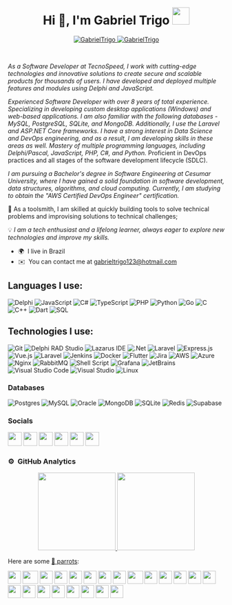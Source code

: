 <h1 align="center">Hi 👋, I'm Gabriel Trigo <img height="40" src="https://emoji.gg/assets/emoji/7333-parrotdance.gif"></h1>

<p align="center">
	<a href="https://github.com/GabrielTrigo">
		<img src="https://komarev.com/ghpvc/?username=GabrielTrigo&label=Profile%20views&color=0e75b6&style=flat" alt="GabrielTrigo" />
	</a>
	<a href="https://github.com/GabrielTrigo">
		<img src="https://img.shields.io/github/followers/GabrielTrigo?label=Followers" alt="GabrielTrigo" />
	</a>
</p>
<br/>

*As a Software Developer at TecnoSpeed, I work with cutting-edge technologies and innovative solutions to create secure and scalable products for thousands of users. I have developed and deployed multiple features and modules using Delphi and JavaScript.*

*Experienced Software Developer with over 8 years of total experience. Specializing in developing custom desktop applications (Windows) and web-based applications. I am also familiar with the following databases - MySQL, PostgreSQL, SQLite, and MongoDB. Additionally, I use the Laravel and ASP.NET Core frameworks. I have a strong interest in Data Science and DevOps engineering, and as a result, I am developing skills in these areas as well. Mastery of multiple programming languages, including Delphi/Pascal, JavaScript, PHP, C#, and Python.* Proficient in DevOps practices and all stages of the software development lifecycle (SDLC).

*I am pursuing a Bachelor's degree in Software Engineering at Cesumar University, where I have gained a solid foundation in software development, data structures, algorithms, and cloud computing. Currently, I am studying to obtain the "AWS Certified DevOps Engineer" certification.*

🚀 As a toolsmith, I am skilled at quickly building tools to solve technical problems and improvising solutions to technical challenges;

💡 *I am a tech enthusiast and a lifelong learner, always eager to explore new technologies and improve my skills.*


* 🌍  I live in Brazil
* ✉️  You can contact me at [gabrieltrigo123@hotmail.com](mailto:gabrieltrigo123@hotmail.com)

## Languages I use:
![Delphi](https://img.shields.io/badge/Delphi-000000?style=for-the-badge&logo=delphi&logoColor=white)
![JavaScript](https://img.shields.io/badge/javascript-000000.svg?style=for-the-badge&logo=javascript&logoColor=white)
![C#](https://img.shields.io/badge/c%23-000000.svg?style=for-the-badge&logo=csharp&logoColor=white)
![TypeScript](https://img.shields.io/badge/typescript-000000.svg?style=for-the-badge&logo=typescript&logoColor=white)
![PHP](https://img.shields.io/badge/php-000000.svg?style=for-the-badge&logo=php&logoColor=white)
![Python](https://img.shields.io/badge/python-000000?style=for-the-badge&logo=python&logoColor=white)
![Go](https://img.shields.io/badge/go-000000.svg?style=for-the-badge&logo=go&logoColor=white)
![C](https://img.shields.io/badge/c-000000.svg?style=for-the-badge&logo=c&logoColor=white)
![C++](https://img.shields.io/badge/c++-000000.svg?style=for-the-badge&logo=c%2B%2B&logoColor=white)
![Dart](https://img.shields.io/badge/dart-000000.svg?style=for-the-badge&logo=dart&logoColor=white)
![SQL](https://img.shields.io/badge/-SQL-000000?style=for-the-badge&logo=MySQL&logoColor=white)

## Technologies I use:
![Git](https://img.shields.io/badge/-Git-000000?style=for-the-badge&logo=git&logoColor=white)
![Delphi RAD Studio](https://img.shields.io/badge/Delphi_RAD_Studio-000000?style=for-the-badge&logo=delphi&logoColor=white)
![Lazarus IDE](https://img.shields.io/badge/-Lazarus-000000?style=for-the-badge&logo=Lazarus&logoColor=white)
![.Net](https://img.shields.io/badge/.NET-000000?style=for-the-badge&logo=.net&logoColor=white)
![Laravel](https://img.shields.io/badge/laravel-000000.svg?style=for-the-badge&logo=laravel&logoColor=white)
![Express.js](https://img.shields.io/badge/express.js-000000.svg?style=for-the-badge&logo=express&logoColor=white)
![Vue.js](https://img.shields.io/badge/vuejs-000000.svg?style=for-the-badge&logo=vuedotjs&logoColor=white)
![Laravel](https://img.shields.io/badge/laravel-000000.svg?style=for-the-badge&logo=laravel&logoColor=white)
![Jenkins](https://img.shields.io/badge/jenkins-000000.svg?style=for-the-badge&logo=jenkins&logoColor=white)
![Docker](https://img.shields.io/badge/docker-000000.svg?style=for-the-badge&logo=docker&logoColor=white)
![Flutter](https://img.shields.io/badge/Flutter-000000.svg?style=for-the-badge&logo=Flutter&logoColor=white)
![Jira](https://img.shields.io/badge/jira-000000.svg?style=for-the-badge&logo=jira&logoColor=white)
![AWS](https://img.shields.io/badge/AWS-000000.svg?style=for-the-badge&logo=amazon-aws&logoColor=white)
![Azure](https://img.shields.io/badge/azure-000000.svg?style=for-the-badge&logo=microsoftazure&logoColor=white)
![Nginx](https://img.shields.io/badge/nginx-000000.svg?style=for-the-badge&logo=nginx&logoColor=white)
![RabbitMQ](https://img.shields.io/badge/Rabbitmq-000000?style=for-the-badge&logo=rabbitmq&logoColor=white)
![Shell Script](https://img.shields.io/badge/shell_script-000000.svg?style=for-the-badge&logo=gnu-bash&logoColor=white)
![Grafana](https://img.shields.io/badge/grafana-000000.svg?style=for-the-badge&logo=grafana&logoColor=white)
![JetBrains](https://img.shields.io/badge/-JetBrains-000000?style=for-the-badge&logo=JetBrains)
![Visual Studio Code](https://img.shields.io/badge/Visual%20Studio%20Code-000000.svg?style=for-the-badge&logo=visual-studio-code&logoColor=white)
![Visual Studio](https://img.shields.io/badge/Visual%20Studio-000000.svg?style=for-the-badge&logo=visual-studio&logoColor=white)
![Linux](https://img.shields.io/badge/Linux-000000?style=for-the-badge&logo=linux&logoColor=white)

### Databases
![Postgres](https://img.shields.io/badge/postgres-000000.svg?style=for-the-badge&logo=postgresql&logoColor=white)
![MySQL](https://img.shields.io/badge/mysql-000000.svg?style=for-the-badge&logo=mysql&logoColor=white)
![Oracle](https://img.shields.io/badge/Oracle-000000?style=for-the-badge&logo=oracle&logoColor=white)
![MongoDB](https://img.shields.io/badge/MongoDB-000000.svg?style=for-the-badge&logo=mongodb&logoColor=white)
![SQLite](https://img.shields.io/badge/sqlite-000000.svg?style=for-the-badge&logo=sqlite&logoColor=white)
![Redis](https://img.shields.io/badge/redis-000000.svg?style=for-the-badge&logo=redis&logoColor=white)
![Supabase](https://img.shields.io/badge/Supabase-000000?style=for-the-badge&logo=supabase&logoColor=white)

### Socials

<p align="left"> <a href="https://discord.com/users/gab.trigo#5952" target="_blank" rel="noreferrer"><img src="https://raw.githubusercontent.com/danielcranney/readme-generator/main/public/icons/socials/discord.svg" width="32" height="32" /></a> <a href="https://www.facebook.com/gabriel.trigo5454" target="_blank" rel="noreferrer"><img src="https://raw.githubusercontent.com/danielcranney/readme-generator/main/public/icons/socials/facebook.svg" width="32" height="32" /></a> <a href="https://www.github.com/GabrielTrigo" target="_blank" rel="noreferrer"><img src="https://raw.githubusercontent.com/danielcranney/readme-generator/main/public/icons/socials/github.svg" width="32" height="32" /></a> <a href="http://www.instagram.com/gatrigo" target="_blank" rel="noreferrer"><img src="https://raw.githubusercontent.com/danielcranney/readme-generator/main/public/icons/socials/instagram.svg" width="32" height="32" /></a> <a href="https://www.linkedin.com/in/gabriel-trigo-982968161" target="_blank" rel="noreferrer"><img src="https://raw.githubusercontent.com/danielcranney/readme-generator/main/public/icons/socials/linkedin.svg" width="32" height="32" /></a> <a href="https://www.youtube.com/c/GabrielTrigo" target="_blank" rel="noreferrer"><img src="https://raw.githubusercontent.com/danielcranney/readme-generator/main/public/icons/socials/youtube.svg" width="32" height="32" /></a></p>

### ⚙️ &nbsp;GitHub Analytics

<p align="center">
<a href="https://github.com/GabrielTrigo">
  <img height="180em" src="https://github-readme-stats-eight-theta.vercel.app/api?username=GabrielTrigo&show_icons=true&theme=algolia&include_all_commits=true&count_private=true"/>
  <img height="180em" src="https://github-readme-stats-eight-theta.vercel.app/api/top-langs/?username=GabrielTrigo&layout=compact&langs_count=8&theme=algolia&include_all_commits=true&count_private=true"/>
</a>
</p>

Here are some [🦜 parrots](https://cultofthepartyparrot.com):

<div>
    <img src="https://cultofthepartyparrot.com/parrots/hd/githubparrot.gif" width="30" height="30"/>    
    <img src="https://cultofthepartyparrot.com/parrots/asyncparrot.gif" width="36" height="30"/>    
    <img src="https://cultofthepartyparrot.com/parrots/hd/60fpsparrot.gif" width="30" height="30"/>
    <img src="https://cultofthepartyparrot.com/parrots/hd/jumpingparrot.gif" width="30" height="30"/>
    <img src="https://cultofthepartyparrot.com/parrots/hd/opensourceparrot.gif" width="30" height="30"/>
    <img src="https://cultofthepartyparrot.com/parrots/hd/dealwithitnowparrot.gif" width="30" height="30"/>
    <img src="https://cultofthepartyparrot.com/parrots/hd/hypnoparrotlight.gif" width="30" height="30"/>
    <img src="https://cultofthepartyparrot.com/parrots/databaseparrot.gif" width="30" height="30"/>
    <img src="https://cultofthepartyparrot.com/parrots/fixparrot.gif" width="36" height="30"/>
    <img src="https://cultofthepartyparrot.com/parrots/hd/laptop_parrot.gif" width="30" height="30"/>
    <img src="https://cultofthepartyparrot.com/parrots/hd/spinningparrot.gif" width="30" height="30"/>
    <img src="https://cultofthepartyparrot.com/parrots/hd/levitationparrot.gif" width="30" height="30"/>
    <img src="https://cultofthepartyparrot.com/parrots/hd/meldparrot.gif" width="30" height="30"/>
    <img src="https://cultofthepartyparrot.com/parrots/slomoparrot.gif" width="30" height="30"/>
    <img src="https://cultofthepartyparrot.com/parrots/hd/moonwalkingparrot.gif" width="30" height="30"/>
    <img src="https://cultofthepartyparrot.com/parrots/hd/stableparrot.gif" width="30" height="30"/>
    <img src="https://cultofthepartyparrot.com/parrots/hd/scienceparrot.gif" width="30" height="30"/>
    <img src="https://cultofthepartyparrot.com/parrots/hd/pirateparrot.gif" width="30" height="30"/>
    <img src="https://cultofthepartyparrot.com/parrots/hd/footballparrot.gif" width="30" height="30"/>
    <img src="https://cultofthepartyparrot.com/parrots/hd/illuminatiparrot.gif" width="30" height="30"/>
    <img src="https://cultofthepartyparrot.com/parrots/hd/hypnoparrotdark.gif" width="30" height="30"/>
    <img src="https://cultofthepartyparrot.com/parrots/hd/mustacheparrot.gif" width="30" height="30"/>
</div>
